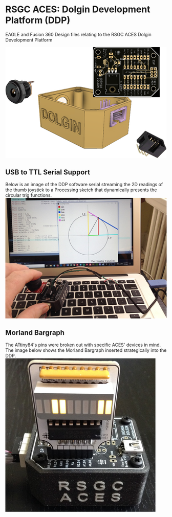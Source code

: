 # RSGC ACES: Dolgin Development Platform (DDP)
 EAGLE and Fusion 360 Design files relating to the RSGC ACES Dolgin Development Platform

![DDP Assembly](images/DolginDevelopmentPlatformAssembly.fw.png)

## USB to TTL Serial Support
Below is an image of the DDP software serial streaming the 2D readings of the thumb joystick to a Processing sketch that dynamically presents the circular trig functions.   
![Serial Support](images/DDPJoyStickSerial.jpg)

## Morland Bargraph
The ATtiny84's pins were broken out with specific ACES' devices in mind. The image below shows the Morland Bargraph inserted strategically into the DDP.  
![Morland Bargraph](images/MorlandBargraph.jpg)
